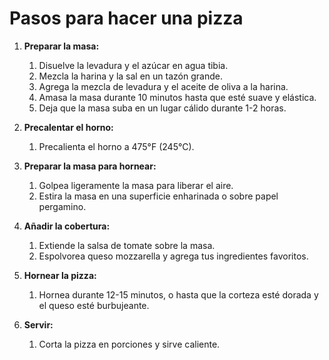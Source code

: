 # Pasos para hacer una pizza

1. **Preparar la masa:**
   1. Disuelve la levadura y el azúcar en agua tibia.
   2. Mezcla la harina y la sal en un tazón grande.
   3. Agrega la mezcla de levadura y el aceite de oliva a la harina.
   4. Amasa la masa durante 10 minutos hasta que esté suave y elástica.
   5. Deja que la masa suba en un lugar cálido durante 1-2 horas.

2. **Precalentar el horno:**
   1. Precalienta el horno a 475°F (245°C).

3. **Preparar la masa para hornear:**
   1. Golpea ligeramente la masa para liberar el aire.
   2. Estira la masa en una superficie enharinada o sobre papel pergamino.

4. **Añadir la cobertura:**
   1. Extiende la salsa de tomate sobre la masa.
   2. Espolvorea queso mozzarella y agrega tus ingredientes favoritos.

5. **Hornear la pizza:**
   1. Hornea durante 12-15 minutos, o hasta que la corteza esté dorada y el queso esté burbujeante.

6. **Servir:**
   1. Corta la pizza en porciones y sirve caliente.
